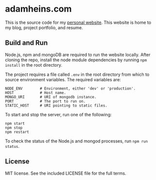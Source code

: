 # adamheins.com
This is the source code for my [personal website](https://adamheins.com). This
website is home to my blog, project portfolio, and resume.

## Build and Run
Node.js, npm and mongoDB are required to run the website locally. After cloning
the repo, install the node module dependencies by running `npm install` in the
root directory.

The project requires a file called `.env` in the root directory from which to
source environment variables. The required variables are:
```
NODE_ENV        # Environment, either 'dev' or 'production'.
HOST            # Host name.
MONGO_URI       # URI of mongodb instance.
PORT            # The port to run on.
STATIC_HOST     # URI pointing to static files.
```

To start and stop the server, run one of the following:
```
npm start
npm stop
npm restart
```

To check the status of the Node.js and mongod processes, run `npm run status`.

## License
MIT license. See the included LICENSE file for the full terms.
